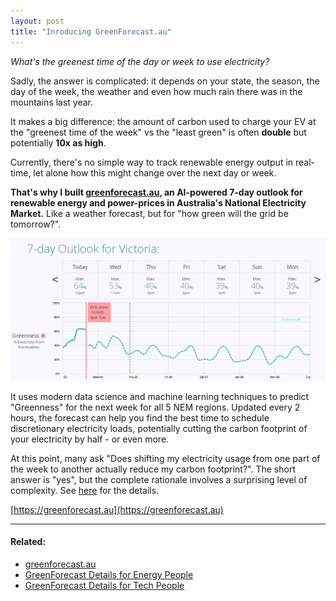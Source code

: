 ```yaml
---
layout: post
title: "Inroducing GreenForecast.au"
---
```


*What's the greenest time of the day or week to use electricity?* 

Sadly, the answer is complicated: it depends on your state, the season, the day of the week, the weather and even how much rain there was in the mountains last year. 

It makes a big difference: the amount of carbon used to charge your EV at the "greenest time of the week" vs the "least green" is often **double** but potentially **10x as high**. 

Currently, there's no simple way to track renewable energy output in real-time, let alone how this might change over the next day or week. 

**That's why I built [greenforecast.au](https://greenforecast.au), an AI-powered 7-day outlook for renewable energy and power-prices in Australia's National Electricity Market.** Like a weather forecast, but for "how green will the grid be tomorrow?". 

![GreenForecast.au screenshot, showing a 7-day forecast of greenness and wholesale power price](assets/greenforecast_screenshot.png)

It uses modern data science and machine learning techniques to predict "Greenness" for the next week for all 5 NEM regions. Updated every 2 hours, the forecast can help you find the best time to schedule discretionary electricity loads, potentially cutting the carbon footprint of your electricity by half - or even more.

At this point, many ask "Does shifting my electricity usage from one part of the week to another actually reduce my carbon footprint?". The short answer is "yes", but the complete rationale involves a surprising level of complexity. See [here](https://greenforecast.au/TODO) for the details. 

[https://greenforecast.au](https://greenforecast.au)

---

#### Related:
- [greenforecast.au](http://greenforecast.au/)
- [GreenForecast Details for Energy People](/greenforecast-energy-details)
- [GreenForecast Details for Tech People](/greenforecast-tech-details)

